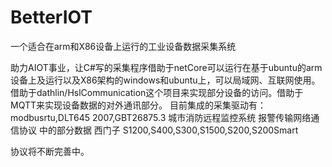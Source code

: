 # BetterIOT
一个适合在arm和X86设备上运行的工业设备数据采集系统

助力AIOT事业，让C#写的采集程序借助于netCore可以运行在基于ubuntu的arm设备上及运行以及X86架构的windows和ubuntu上，可以局域网、互联网使用。
借助于dathlin/HslCommunication这个项目来实现部分设备的访问。借助于MQTT来实现设备数据的对外通讯部分。
目前集成的采集驱动有：
modbusrtu,DLT645 2007,GBT26875.3 城市消防远程监控系统 报警传输网络通信协议 中的部分数据
西门子 S1200,S400,S300,S1500,S200,S200Smart

协议将不断完善中。
